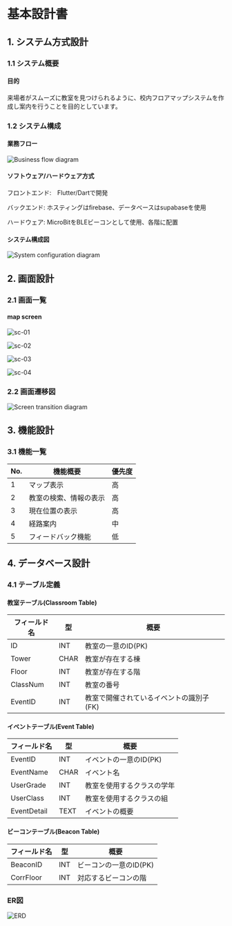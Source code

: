 # 基本設計書

## 1. システム方式設計
### 1.1 システム概要
#### 目的
来場者がスムーズに教室を見つけられるように、校内フロアマップシステムを作成し案内を行うことを目的としています。
### 1.2 システム構成
#### 業務フロー
![Business flow diagram](diagrams/業務フロー図.drawio.png)
#### ソフトウェア/ハードウェア方式
フロントエンド:　Flutter/Dartで開発

バックエンド: ホスティングはfirebase、データベースはsupabaseを使用

ハードウェア: MicroBitをBLEビーコンとして使用、各階に配置
#### システム構成図
![System configuration diagram](diagrams/システム構成図.drawio.png)
## 2. 画面設計
### 2.1 画面一覧
#### map screen
![sc-01](diagrams/screens/sc-01.drawio.png)

![sc-02](diagrams/screens/sc-02.drawio.png)

![sc-03](diagrams/screens/sc-03.drawio.png)

![sc-04](diagrams/screens/sc-04.drawio.png)

### 2.2 画面遷移図
![Screen transition diagram](diagrams/画面遷移図.drawio.png)
## 3. 機能設計
### 3.1 機能一覧
| No. | 機能概要  | 優先度 | 
| --- | --------- | ----- |  
| 1   | マップ表示  |  高  |
| 2   | 教室の検索、情報の表示 |  高  |
| 3   | 現在位置の表示 |  高  |
| 4   | 経路案内 |  中  |
| 5   | フィードバック機能 |  低  |

## 4. データベース設計
### 4.1 テーブル定義
#### 教室テーブル(Classroom Table)
| フィールド名 | 型 | 概要 |
| ---------- | -- | --- |
| ID | INT | 教室の一意のID(PK) |
| Tower | CHAR | 教室が存在する棟 |
| Floor | INT | 教室が存在する階 |
| ClassNum | INT | 教室の番号 |
| EventID | INT | 教室で開催されているイベントの識別子(FK) |
#### イベントテーブル(Event Table)
| フィールド名 | 型 | 概要 |
| ---------- | -- | --- |
| EventID | INT | イベントの一意のID(PK) |
| EventName | CHAR | イベント名 |
| UserGrade | INT | 教室を使用するクラスの学年 |
| UserClass | INT | 教室を使用するクラスの組 |
| EventDetail | TEXT | イベントの概要 |
#### ビーコンテーブル(Beacon Table)
| フィールド名 | 型 | 概要 |
| ---------- | -- | --- |
| BeaconID | INT | ビーコンの一意のID(PK) |
| CorrFloor | INT | 対応するビーコンの階 |

### ER図
![ERD](diagrams/ER図.png)
